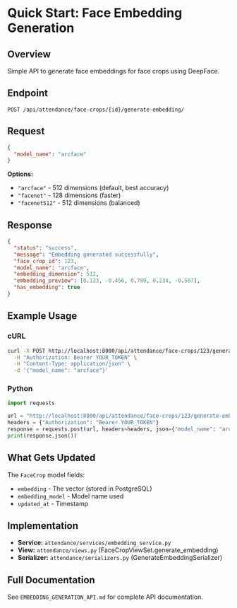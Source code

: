 # Quick Start: Face Embedding Generation

## Overview
Simple API to generate face embeddings for face crops using DeepFace.

## Endpoint

```
POST /api/attendance/face-crops/{id}/generate-embedding/
```

## Request

```json
{
  "model_name": "arcface"
}
```

**Options:**
- `"arcface"` - 512 dimensions (default, best accuracy)
- `"facenet"` - 128 dimensions (faster)
- `"facenet512"` - 512 dimensions (balanced)

## Response

```json
{
  "status": "success",
  "message": "Embedding generated successfully",
  "face_crop_id": 123,
  "model_name": "arcface",
  "embedding_dimension": 512,
  "embedding_preview": [0.123, -0.456, 0.789, 0.234, -0.567],
  "has_embedding": true
}
```

## Example Usage

### cURL
```bash
curl -X POST http://localhost:8000/api/attendance/face-crops/123/generate-embedding/ \
  -H "Authorization: Bearer YOUR_TOKEN" \
  -H "Content-Type: application/json" \
  -d '{"model_name": "arcface"}'
```

### Python
```python
import requests

url = "http://localhost:8000/api/attendance/face-crops/123/generate-embedding/"
headers = {"Authorization": "Bearer YOUR_TOKEN"}
response = requests.post(url, headers=headers, json={"model_name": "arcface"})
print(response.json())
```

## What Gets Updated

The `FaceCrop` model fields:
- `embedding` - The vector (stored in PostgreSQL)
- `embedding_model` - Model name used
- `updated_at` - Timestamp

## Implementation

- **Service:** `attendance/services/embedding_service.py`
- **View:** `attendance/views.py` (FaceCropViewSet.generate_embedding)
- **Serializer:** `attendance/serializers.py` (GenerateEmbeddingSerializer)

## Full Documentation

See `EMBEDDING_GENERATION_API.md` for complete API documentation.
